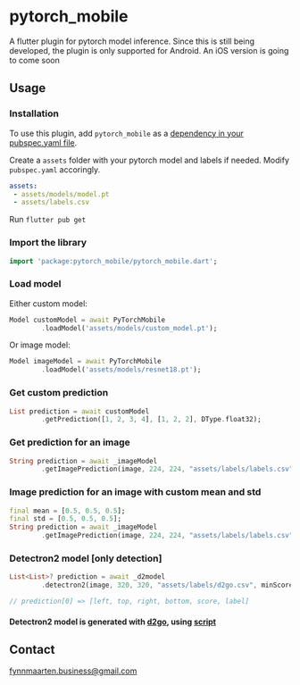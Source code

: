 # pytorch_mobile

A flutter plugin for pytorch model inference.
Since this is still being developed, the plugin is only supported for Android.
An iOS version is going to come soon

## Usage

### Installation

To use this plugin, add `pytorch_mobile` as a [dependency in your pubspec.yaml file](https://flutter.dev/docs/development/packages-and-plugins/using-packages).

Create a `assets` folder with your pytorch model and labels if needed. Modify `pubspec.yaml` accoringly.

```yaml
assets:
 - assets/models/model.pt
 - assets/labels.csv
```

Run `flutter pub get`

### Import the library

```dart
import 'package:pytorch_mobile/pytorch_mobile.dart';
```

### Load model

Either custom model:
```dart
Model customModel = await PyTorchMobile
        .loadModel('assets/models/custom_model.pt');
```
Or image model:
```dart
Model imageModel = await PyTorchMobile
        .loadModel('assets/models/resnet18.pt');
```

### Get custom prediction

```dart
List prediction = await customModel
        .getPrediction([1, 2, 3, 4], [1, 2, 2], DType.float32);
```

### Get prediction for an image

```dart
String prediction = await _imageModel
        .getImagePrediction(image, 224, 224, "assets/labels/labels.csv");
```

### Image prediction for an image with custom mean and std
```dart
final mean = [0.5, 0.5, 0.5];
final std = [0.5, 0.5, 0.5];
String prediction = await _imageModel
        .getImagePrediction(image, 224, 224, "assets/labels/labels.csv", mean: mean, std: std);
```

### Detectron2 model [only detection]
```dart
List<List>? prediction = await _d2model
        .detectron2(image, 320, 320, "assets/labels/d2go.csv", minScore: 0.4);

// prediction[0] => [left, top, right, bottom, score, label]
```

#### Detectron2 model is generated with [d2go](https://github.com/facebookresearch/d2go), using [script](create_d2go.py)

## Contact
fynnmaarten.business@gmail.com